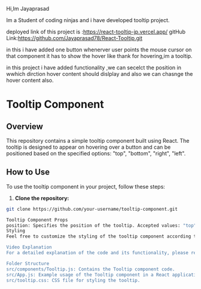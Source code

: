 Hi,Im Jayaprasad

Im a Student of coding ninjas and i have developed tooltip project.

deployed link of this project is :<https://react-tooltip-jp.vercel.app/>
gitHub Link:<https://github.com/Jayaprasad78/React-Tooltip.git>

in this i have added one button whenerver user points the mouse cursor on that component it has to show the hover like thank for hovering,im a tooltip.

in this project i have added functionality ,we can secelct the position in wwhich dirction hover content should dislplay and also we can chasnge the hover content also.



# Tooltip Component

## Overview

This repository contains a simple tooltip component built using React. The tooltip is designed to appear on hovering over a button and can be positioned based on the specified options: "top", "bottom", "right", "left".

## How to Use

To use the tooltip component in your project, follow these steps:

1. **Clone the repository:**

```bash
git clone https://github.com/your-username/tooltip-component.git

Tooltip Component Props
position: Specifies the position of the tooltip. Accepted values: "top", "bottom", "right", "left".
Styling
Feel free to customize the styling of the tooltip component according to your project's design. The provided CSS can be modified or replaced based on your requirements.

Video Explanation
For a detailed explanation of the code and its functionality, please refer to the video recording where I walk through the code and showcase the final product.

Folder Structure
src/components/Tooltip.js: Contains the Tooltip component code.
src/App.js: Example usage of the Tooltip component in a React application.
src/tooltip.css: CSS file for styling the tooltip.


